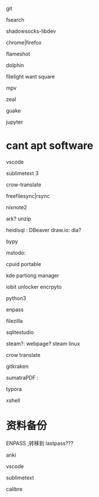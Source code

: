 git

fsearch

shadowsocks-libdev

chrome|firefox

flameshot

dolphin

filelight want square

mpv

zeal

guake

jupyter



# cant apt software

vscode

sublimetext 3

crow-translate


freefilesync|rsync



nixnote2


ark? unzip

heidisql : DBeaver
draw.io: dia?

bypy

mstodo: 

cpuid portable

kde partiong manager


iobit unlocker
encrpyto


python3

enpass

filezilla

sqlitestudio


steam?: webpage? steam linux

crow translate

gitkraken


sumatraPDF : 

typora

xshell

# 资料备份
ENPASS ;转移到 lastpass???

anki

vscode

sublimetext

calibre




